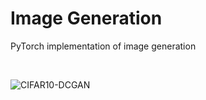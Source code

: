 # Image Generation
PyTorch implementation of image generation

<br>

![CIFAR10-DCGAN](./docs/assets/cifar10_gan.gif)
